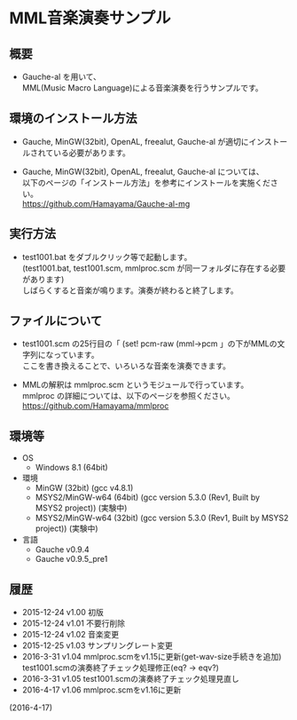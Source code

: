 # MML音楽演奏サンプル

## 概要
- Gauche-al を用いて、  
  MML(Music Macro Language)による音楽演奏を行うサンプルです。


## 環境のインストール方法
- Gauche, MinGW(32bit), OpenAL, freealut, Gauche-al が適切にインストールされている必要があります。

- Gauche, MinGW(32bit), OpenAL, freealut, Gauche-al については、  
  以下のページの「インストール方法」を参考にインストールを実施ください。  
  https://github.com/Hamayama/Gauche-al-mg


## 実行方法
- test1001.bat をダブルクリック等で起動します。  
  (test1001.bat, test1001.scm, mmlproc.scm が同一フォルダに存在する必要があります)  
  しばらくすると音楽が鳴ります。演奏が終わると終了します。


## ファイルについて
- test1001.scm の25行目の「 (set! pcm-raw (mml->pcm 」の下がMMLの文字列になっています。  
  ここを書き換えることで、いろいろな音楽を演奏できます。

- MMLの解釈は mmlproc.scm というモジュールで行っています。  
  mmlproc の詳細については、以下のページを参照ください。  
  https://github.com/Hamayama/mmlproc


## 環境等
- OS
  - Windows 8.1 (64bit)
- 環境
  - MinGW (32bit) (gcc v4.8.1)
  - MSYS2/MinGW-w64 (64bit) (gcc version 5.3.0 (Rev1, Built by MSYS2 project)) (実験中)
  - MSYS2/MinGW-w64 (32bit) (gcc version 5.3.0 (Rev1, Built by MSYS2 project)) (実験中)
- 言語
  - Gauche v0.9.4
  - Gauche v0.9.5_pre1

## 履歴
- 2015-12-24  v1.00 初版
- 2015-12-24  v1.01 不要行削除
- 2015-12-24  v1.02 音楽変更
- 2015-12-25  v1.03 サンプリングレート変更
- 2016-3-31   v1.04 mmlproc.scmをv1.15に更新(get-wav-size手続きを追加)  
  test1001.scmの演奏終了チェック処理修正(eq? → eqv?)
- 2016-3-31   v1.05 test1001.scmの演奏終了チェック処理見直し
- 2016-4-17   v1.06 mmlproc.scmをv1.16に更新


(2016-4-17)
